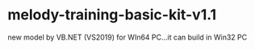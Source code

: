 # melody-training-basic-kit-v1.1
new model by VB.NET (VS2019) for WIn64 PC...it can build in Win32 PC  
